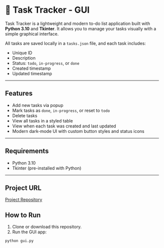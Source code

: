 # 📝 Task Tracker - GUI

Task Tracker is a lightweight and modern to-do list application built with **Python 3.10** and **Tkinter**. It allows you to manage your tasks visually with a simple graphical interface.

All tasks are saved locally in a `tasks.json` file, and each task includes:

- Unique ID
- Description
- Status: `todo`, `in-progress`, or `done`
- Created timestamp
- Updated timestamp

---

## Features

- Add new tasks via popup
- Mark tasks as `done`, `in-progress`, or reset to `todo`
- Delete tasks
- View all tasks in a styled table
- View when each task was created and last updated
- Modern dark-mode UI with custom button styles and status icons

---

##  Requirements

- Python 3.10
- Tkinter (pre-installed with Python)

---
 ## Project URL

[Project Repository]((https://github.com/keini7/cli))

## How to Run

1. Clone or download this repository.
2. Run the GUI app:

```bash
python gui.py
